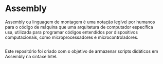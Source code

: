 # Assembly

Assembly ou linguagem de montagem é uma notação legível por humanos para o código de máquina que uma arquitetura de computador específica usa, utilizada para programar códigos entendidos por dispositivos computacionais, como microprocessadores e microcontroladores.

##

Este repositório foi criado com o objetivo de armazenar scripts didáticos em Assembly na sintaxe Intel.
